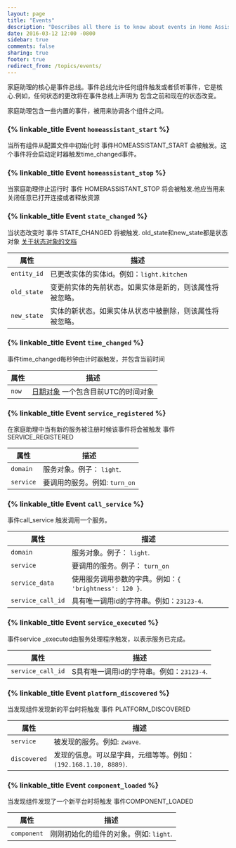 ```yaml
---
layout: page
title: "Events"
description: "Describes all there is to know about events in Home Assistant."
date: 2016-03-12 12:00 -0800
sidebar: true
comments: false
sharing: true
footer: true
redirect_from: /topics/events/
---
```


家庭助理的核心是事件总线。事件总线允许任何组件触发或者侦听事件，它是核心.例如，任何状态的更改将在事件总线上声明为 包含之前和现在的状态改变。

家庭助理包含一些内置的事件，被用来协调各个组件之间。

### {% linkable_title Event `homeassistant_start` %}
当所有组件从配置文件中初始化时 事件HOMEASSISTANT_START 会被触发。这个事件将会启动定时器触发time_changed事件。

### {% linkable_title Event `homeassistant_stop` %}
当家庭助理停止运行时 事件 HOMERASSISTANT_STOP 将会被触发.他应当用来关闭任意已打开连接或者释放资源


### {% linkable_title Event `state_changed` %}
当状态改变时 事件 STATE_CHANGED 将被触发.  old_state和new_state都是状态对象 [关于状态对象的文档](/topics/state_object/)

属性 | 描述
----- | -----------
`entity_id` | 已更改实体的实体id。例如：`light.kitchen`
`old_state` | 变更前实体的先前状态。如果实体是新的，则该属性将被忽略。
`new_state` | 实体的新状态。如果实体从状态中被删除，则该属性将被忽略。


### {% linkable_title Event `time_changed` %}
事件time_changed每秒钟由计时器触发，并包含当前时间

属性 | 描述
----- | -----------
`now` |  [日期对象](https://docs.python.org/3.4/library/datetime.html#datetime.datetime) 一个包含目前UTC的时间对象


### {% linkable_title Event `service_registered` %}
在家庭助理中当有新的服务被注册时候该事件将会被触发 事件 SERVICE_REGISTERED

属性 | 描述
----- | -----------
`domain` | 服务对象。例子： `light`.
`service` | 要调用的服务。例如: `turn_on`


### {% linkable_title Event `call_service` %}
事件call_service 触发调用一个服务。

属性 | 描述
----- | -----------
`domain` | 服务对象。例子： `light`.
`service` | 要调用的服务。例子： `turn_on`
`service_data` | 使用服务调用参数的字典。例如：`{ 'brightness': 120 }`.
`service_call_id` | 具有唯一调用id的字符串。例如：`23123-4`.


### {% linkable_title Event `service_executed` %}
事件service _executed由服务处理程序触发，以表示服务已完成。

属性 | 描述
----- | -----------
`service_call_id` | S具有唯一调用id的字符串。例如：`23123-4`.


### {% linkable_title Event `platform_discovered` %}
当发现组件发现新的平台时将触发 事件 PLATFORM_DISCOVERED

属性 | 描述
----- | -----------
`service` | 被发现的服务。例如: `zwave`.
`discovered` | 发现的信息。可以是字典，元组等等。例如： `(192.168.1.10, 8889)`.


### {% linkable_title Event `component_loaded` %}
当发现组件发现了一个新平台时将触发 事件COMPONENT_LOADED

属性 | 描述
----- | -----------
`component` | 刚刚初始化的组件的对象。例如: `light`.

